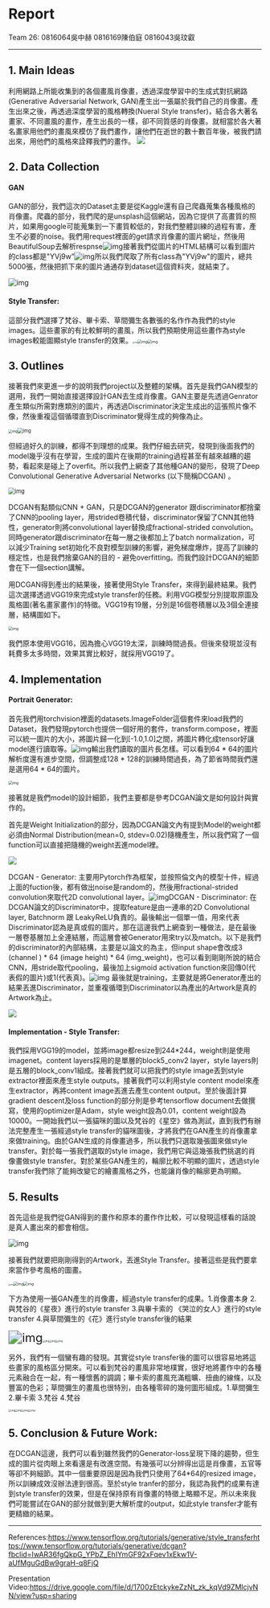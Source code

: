 # Report

Team 26: 0816064吳中赫 0816169陳伯庭 0816043吳玟叡

---

## 1. Main Ideas

利用網路上所能收集到的各個畫風肖像畫，透過深度學習中的生成式對抗網路(Generative Adversarial Network, GAN)產生出一張屬於我們自己的肖像畫。產生出來之後，再透過深度學習的風格轉換(Nueral Style transfer)，結合各大著名畫家、不同畫風的畫作，產生出長的一樣，卻不同質感的肖像畫。就相當於各大著名畫家用他們的畫風來模仿了我們畫作，讓他們在逝世的數十數百年後，被我們請出來，用他們的風格來詮釋我們的畫作。
![](https://i.imgur.com/EJccbLv.png)


## 2. Data Collection

#### GAN

GAN的部分，我們這次的Dataset主要是從Kaggle還有自己爬蟲蒐集各種風格的肖像畫。爬蟲的部分，我們爬的是unsplash這個網站，因為它提供了高畫質的照片，如果用google可能蒐集到一下畫質較低的，對我們整體訓練的過程有害，產生不必要的noise。我們用request裡面的get請求肖像畫的圖片網址，然後用BeautifulSoup去解析respnse![img](https://lh4.googleusercontent.com/__bJIN4cRCPbUoi8uo_i1JU4HioMalHW5XB8rBl89njfqVnSU-bEdxOCHYmcBOC3kJoUZ4GRQJ3wr4IP4aXtj5t11Z6IgXWNOvDVGHrB_icMHmztFEGAGdCcPD03FZ8BhDXF5fJ4vAs4LKG4PA)接著我們從圖片的HTML結構可以看到圖片的class都是"YVj9w”![img](https://lh4.googleusercontent.com/zHXrntPdzq3PwyB-mQfjub1_nFYGpYw-ldYbYZo3ydkEamH7tb7pkV5WAXESc7umbVQ4Ue9TtUynqM7M1NbqR5JEO_yiVmy2zu40eIQwolN72pcydfl3OhRi1c9l_JHw4LyxQati9QMoJf-EAQ)所以我們爬取了所有class為"YVj9w"的圖片，總共5000張，然後把抓下來的圖片通通存到dataset這個資料夾，就結束了。

![img](https://lh6.googleusercontent.com/AQnfmF-GlIjBRrgtoOMInVPV6t1D2z2QcV5hyorX71hIQbqtf9KEvFlvwuyswTCkXYLSXxeVUt98uKWiYilA2dA7XkMDXeIE2YocLr68qhNXmmUPDfBV4Bn0_3Za_AY6oefhW0NGsns7vyYzkQ)

#### Style Transfer:

這部分我們選擇了梵谷、畢卡索、草間彌生各數張的名作作為我們的style images。這些畫家的有比較鮮明的畫風，所以我們預期使用這些畫作為style images較能圖顯style transfer的效果。<img src="https://lh3.googleusercontent.com/fIa8NUO7JtUfq0_s_XpBd-HqNrPp7yHupP0EX34gr_xTLUUFV7_xQI0k6Wv6dxglHq9FK9JP0ovJyYHLyOiTnPQatl1yrMscb9a6AJOuMNYX4r4NnM348nDZFd8iUWnFY8eWvLrumRtIvD_eyvwBDw" alt="img" style="zoom: 25%;" /><img src="https://lh4.googleusercontent.com/4o96XKeeniBJHNNS13bgqbzw3prtkv_t-2drS3mwk3H0weKyjWgyEbXSiDCn_OcMPBgSpP2wWN_kCgMUt7pqHIa7gynzQ8ftWJfZYMMJfCsUh2r1RQGQoHi2ELMnv6bJ_53nbV37CeHBD_n-Cw" alt="img" style="zoom: 50%;" /><img src="https://lh3.googleusercontent.com/VGJBLJk-CS0igTWKe8212nlJ03BlKkmKQ7minmeHvLklSYKoP1KGkG_F7B8F-6nZVS0k0UEp7gDC3Rns7oq9i5Pt_GFm8tH4ypIlA7Ft_R7L4Wg71UcNbQT4hqhSCnDfdqa8-0x5oVHYUQYr2A" alt="img" style="zoom: 50%;" />

## 3. Outlines

接著我們來更進一步的說明我們project以及整體的架構。首先是我們GAN模型的選用，我們一開始直接選擇設計GAN去生成肖像畫。GAN主要是先透過Genrator產生類似所需對應類別的圖片，再透過Discriminator決定生成出的這張照片像不像，然後重複這個循環直到Discriminator覺得生成的夠像為止。

<img src="https://lh6.googleusercontent.com/7Jiw5vNSlgw7DDWWL8GfdcoDeM3QcgyCgNw8ShVbP85xcCQyv1zRF4tvUI64MY8fjRpsQO0dJgLP4d-NLmj7scoY-ihPfEc_YlBqm4nLhhnuMNfa7g2J4An-PeBtYX5xEtUTP6CB9_ALorhldg" alt="img" style="zoom: 45%;" /><img src="https://lh5.googleusercontent.com/BBYqWNO_0m7OoCfJ1MEc4iRBGet5cBURburmagwG4NE-J95FXu_gYq5CYRsBQbAfOIXHNmPkw-LmQkJvBkAh7TgTbBFAEuSzFgztz9ieIPXAfzjN9VSeRcs2XpBHXULpdTnn0StvRGMOgjAw6w" alt="img" style="zoom: 67%;" />

但經過好久的訓練，都得不到理想的成果。我們仔細去研究，發現到後面我們的model幾乎沒有在學習，生成的圖片在後期的training過程甚至有越來越糟的趨勢，看起來是碰上了overfit。所以我們上網查了其他種GAN的變形，發現了Deep Convolutional Generative Adversarial Networks (以下簡稱DCGAN) 。

<img src="https://lh4.googleusercontent.com/Oayc1Z2S0Fb_-IVYcJwZGM3tqiWZ60xIfX6_sukJT7_10YpXsOjVkh1pTIJj_RJfU_q2wRHkd0XaHExQ7r1fvPpITM9UA_c0QeUsSB7vFY5FlmHdlu0K_OnudRELurYaRMFoeZA6GPzcrQk9UA" alt="img" style="zoom:80%;" />

DCGAN有點類似CNN + GAN，只是DCGAN的generator 跟discriminator都捨棄了CNN的pooling layer，用strided卷積代替，discriminator保留了CNN其他特性，generator則將convolutional layer替換成fractional-strided convolution。同時generator跟discriminator在每一層之後都加上了batch normalization，可以減少Training set初始化不良對模型訓練的影響，避免梯度爆炸，提高了訓練的穩定性，也是我們捨棄GAN的目的 - 避免overfitting。而我們設計DCGAN的細節會在下一個section講解。

用DCGAN得到產出的結果後，接著使用Style Transfer，來得到最終結果。我們這次選擇透過VGG19來完成style transfer的任務。利用VGG模型分別提取原圖及風格圖(著名畫家畫作)的特徵。VGG19有19層，分別是16個卷積層以及3個全連接層，結構圖如下。

<img src="https://lh3.googleusercontent.com/IJaa5_K-KJPI3Rxn-h0BrM3sWhRCqlXUyLthKbwdRQjWxvfUGdzHZxUmmCvuW0mJkAIWk82XZ1SSqvGRhG2AM4iTL3XY32Sg9mrbyqEwIVUOCYo-NQCXMDmc-oprJcJUEPhuAO2JFf0e7sRSYQ" alt="img" style="zoom:50%;" />

我們原本使用VGG16，因為擔心VGG19太深，訓練時間過長。但後來發現並沒有耗費多太多時間，效果其實比較好，就採用VGG19了。

## 4. Implementation 

#### Portrait Generator:

首先我們用torchvision裡面的datasets.ImageFolder這個套件來load我們的Dataset，我們發現pytorch也提供一個好用的套件，transform.compose，裡面可以統一圖片的大小，將圖片歸一化到[-1.0,1.0]之間，將圖片轉化成tensor好讓model進行讀取等。![img](https://lh3.googleusercontent.com/doIk3z9gHgXb1A5E7lfJuAG1rEDEPyyOeDuUxdbby3fu4FeEaNsQqi4bcoG9O8JgTFD_IXainOp6dmTP0jYc_i7JFHV1y5MqI-4xcKa4Vqyo8fkQwt92ygUW2sPNiAv4iNHZ6Go9XA80s0IlDg)輸出我們讀取的圖片長怎樣。可以看到64 * 64的圖片解析度還有進步空間，但調整成128 * 128的訓練時間過長，為了節省時間我們還是選用64 * 64的圖片。

<img src="https://lh5.googleusercontent.com/RgzAAxKykDrgi-tWo763kzw1O5OEmwJsXY-Xa8i9qV0MlddDSSGJsugxLC-HLUtjzCReAbH7PTDp_g_ebxthIjdS7VdxjqiJtRiA2zbyUaSK8GEqsJ6Mcm-5kgYLOPnSQc7DTP9bfjZJCDxAnA" alt="img" style="zoom: 50%;" />

接著就是我們model的設計細節，我們主要都是參考DCGAN論文是如何設計與實作的。

首先是Weight Initialization的部分，因為DCGAN論文內有提到Model的weight都必須由Normal Distribution(mean=0, stdev=0.02)隨機產生，所以我們寫了一個function可以直接把隨機的weight丟進model裡。

![](https://i.imgur.com/NZYiCoP.png)


DCGAN - Generator: 主要用Pytorch作為框架，並按照倫文內的模型十件，經過上面的fuction後，都有做出noise是random的，然後用fractional-strided convolution來取代2D convolutional layer。![img](https://lh4.googleusercontent.com/75pEIMPyamiS_FsOy-qbf0JatgjwEwFyAKuUfGf_GIWEupU8HVypmBxOnnWNrAm_FhPAqvNzFqPdbCTnbxH74S5-iEtaj6k_0wKY38kX1lPvs0KgG_tvqAcB2V3yV24sVQNPWcCVA38__SN42g)DCGAN - Discriminator: 在DCGAN論文的Discriminator中，提取feature是由一連串的2D Convolutional layer, Batchnorm 跟 LeakyReLU負責的。最後輸出一個單一值，用來代表Discriminator認為是真或假的圖片。那在這邊我們上網查到一種做法，是在最後一層卷基層加上全連結層，而這層會被Generator用來try以及match。以下是我們的discriminator的內部結構，主要是以論文的為主，但input shape會改成3 (channel ) * 64 (image height) * 64 (img_weight)，也可以看到剛剛所說的結合CNN，用stride取代pooling，最後加上sigmoid activation function來回傳0(代表假的圖片)或1(代表真)。![img](https://lh4.googleusercontent.com/7-2oLMyPdtKEg6E4BG5DURUcng14FftWbGUtwN2PfPzPuoL3YIK55EuYuQqpTpWlcThrexcxsT3gdEQD5tgdydOG7OgY6KV8UjoOTp8h7YBhToMOOb9HxP2dfTHH5i9ERfnpBlHYZXszG2O5KQ)
最後就是training，主要就是將Generator產出的結果丟進Discriminator，並重複循環到Discriminator以為產出的Artwork是真的Artwork為止。

![](https://i.imgur.com/rDpMHpY.png)


#### Implementation - Style Transfer:

我們採用VGG19的model，並將image都resize到244*244，weight則是使用imagenet。content layers採用的是單層的block5_conv2 layer，style layers則是五層的block_conv1組成。接著我們就可以把我們的style image丟到style extractor裡面來產生style outputs。接著我們可以利用style content model來產生extractor，再將content image丟進去產生content output。至於後面計算gradient descent及loss function的部分則是參考tensorflow document去做撰寫，使用的optimizer是Adam，style weight設為0.01，content weight設為10000。一開始我們以一張貓咪的圖以及梵谷的《星空》做為測試，直到我們有辦法完整產生一張經過style transfer的貓咪圖後，才將我們在GAN產生的肖像畫拿來做training。由於GAN生成的肖像畫過多，所以我們只選取幾張圖來做style transfer。對於每一張我們選取的style image，我們用它與這幾張我們挑選的肖像畫做style transfer。對於某些GAN產生的，輪廓比較不明顯的圖片，透過style transfer我們除了能夠改變它的繪畫風格之外，也能讓肖像的輪廓更為明顯。

## 5. Results

首先這些是我們從GAN得到的畫作和原本的畫作作比較，可以發現這樣看的話說是真人畫出來的都會相信。

![img](https://lh6.googleusercontent.com/aRLzF9WEaSnXQV6J5chhnLO7PlYqVlxCjJzCkF2iyaqTRKTxpF689H2wFr-ysykQXTJ_xJkx3rQd4BqPTWBbGiK-Unoxwp02BNq5jTmy4KCDezBV834fxxnh9gPHPkKtUKLR-9qVNMchTgtvig)

接著我們就要把剛剛得到的Artwork，丟進Style Transfer。接著這些是我們要拿來當作參考風格的圖畫。

<img src="https://lh3.googleusercontent.com/fIa8NUO7JtUfq0_s_XpBd-HqNrPp7yHupP0EX34gr_xTLUUFV7_xQI0k6Wv6dxglHq9FK9JP0ovJyYHLyOiTnPQatl1yrMscb9a6AJOuMNYX4r4NnM348nDZFd8iUWnFY8eWvLrumRtIvD_eyvwBDw" alt="img" style="zoom: 25%;" /><img src="https://lh4.googleusercontent.com/4o96XKeeniBJHNNS13bgqbzw3prtkv_t-2drS3mwk3H0weKyjWgyEbXSiDCn_OcMPBgSpP2wWN_kCgMUt7pqHIa7gynzQ8ftWJfZYMMJfCsUh2r1RQGQoHi2ELMnv6bJ_53nbV37CeHBD_n-Cw" alt="img" style="zoom: 50%;" /><img src="https://lh3.googleusercontent.com/VGJBLJk-CS0igTWKe8212nlJ03BlKkmKQ7minmeHvLklSYKoP1KGkG_F7B8F-6nZVS0k0UEp7gDC3Rns7oq9i5Pt_GFm8tH4ypIlA7Ft_R7L4Wg71UcNbQT4hqhSCnDfdqa8-0x5oVHYUQYr2A" alt="img" style="zoom: 50%;" />

下方為使用一張GAN產生的肖像畫，經過style transfer的成果。1.肖像畫本身 2.與梵谷的《星夜》進行的style transfer 3.與畢卡索的 《哭泣的女人》進行的style transfer 4.與草間彌生的《花》進行style transfer後的結果

<img src="https://lh5.googleusercontent.com/gjoW8Nn5MGpK7urvrsxQkipJWr0GIMsceQjahRzzyKJh-GAMKw9OJrhoJe-Iqv3cDuw3JQ1KPeC5SLSviiwr8sswnSsKIcCNbyXmCUJqN44KW9ZSVKwwFDB9K-yt4zO411etGTUepKBus2PWZA" alt="img" style="zoom:170%;" /><img src="https://lh6.googleusercontent.com/dB0fXV38ZcvZ25Bnw73iDVmabxC3LysBmauDVpoxc2RAKYFWDwYISKk58JXw6Xlt_3Or1i0MhcmKh5K-u32LxvxYScy0EJ-jm4JIPp4UZ4srX3SpWCr56JvIh50k6OKV00JjB6-8VhAe4POK-w" alt="img" style="zoom:33%;" /><img src="https://lh5.googleusercontent.com/lKh8rOYNtuC22gcFQe954kaPcxG5JLsexh3GwBqjW-KtN9rF_DIS9GWMYJuvIonI-90_8YmDOI4o_5fUQ7Z5lQrYwB__SsvUT9VZkRXG-Bvrr3CghmYk_WF1xy6R10HtM2cYe2XrtgHVwQp5qA" alt="img" style="zoom:33%;" /><img src="https://lh6.googleusercontent.com/xaKiKsApjuzHBJb2ZNh8xe7S0w8Ys5LUwAaJJVWhKHD17gmRvGTn2a-mKrMJzlCI5_B8ofrH3Ochqh3HnOeqbdIGH9BZYlcRHc6usjuM_WpktRIoZGdpwTxJ_NR6f7Zrs2GIFndWCmr1-XMuCQ" alt="img" style="zoom:33%;" />

另外，我們有一個蠻有趣的發現。其實從style transfer後的圖可以很容易地將這些畫家的風格區分開來。可以看到梵谷的畫風非常地樸實，很好地將畫作中的各種元素融合在一起，有一種懷舊的調調；畢卡索的畫風充滿粗曠、扭曲的線條，以及豐富的色彩；草間彌生的畫風也很特別，由各種零碎的幾何圖形組成。1.草間彌生  2.畢卡索 3.梵谷 4.梵谷

<img src="https://lh4.googleusercontent.com/9IBlVJeL0I0oraQRGdEOG-shMkjBqS7JTxwjYmHgrk1hkJrnkSYTiVlzyMNWLncKrTZYapw7TP5MtDBLg5NfSq-pTin7Xqo5KbIIlyy4Ng3_NWFsFEg4kT1nHNqqmYIuTVxljMQofKVXU29QGA" alt="img" style="zoom:33%;" /><img src="https://lh4.googleusercontent.com/Hko9kNfxIWwyjL54jQmRCvXPwRPc6RYSJYzdbIs0_4HDhRybYS_44dFgEdE63fAnUrvBxRbAsujQ1b98yK49mKx5O3pCPacTWIysVuUDs6jF9qre8hIgaMohmvbH1UEq7u2ChKLHmEfhDjayWg" alt="img" style="zoom:33%;" /><img src="https://lh6.googleusercontent.com/0h0UNg0HS7OZN3Ba62j_tu1FfuBp0NylrAgizm8VlbtiMf0RF0wgH5ChjIfCmslBDb_AnILBXdSPVve9ikssEBtdanK0J1a30amNpbdHuPfF-1lK2rd6Ptvzgo4qhuziCwjCbrT4LYJtv8FIlA" alt="img" style="zoom:33%;" /><img src="https://lh4.googleusercontent.com/ag6Sw13v2vvCBIKEGySwxPK5uwN2gRDoXLavitVJV4d4wzBdRnF68jeXyZawySAp88FI9jy4oIIIg8y4SzSXBjtohs_Ffk-Vgv_0-e3sRzLzNth285j9vdYJFGMv0pYfXQ6sgKPSewj66hK_qA" alt="img" style="zoom:33%;" />

## 5. Conclusion & Future Work:	

在DCGAN這邊，我們可以看到雖然我們的Generator-loss呈現下降的趨勢，但生成的圖片從肉眼上來看還是有改進空間。有幾張可以分辨得出這是肖像畫，五官等等卻不夠細節。其中一個重要原因是因為我們只使用了64*64的resized image，所以訓練成效沒辦法達到很高。至於style tranfer的部分，我認為我們的成果有達到style transfer的效果，但是在保持原有肖像畫的特徵上略顯不足。所以未來我們可能嘗試在GAN的部分就做到更大解析度的output，如此style transfer才能有更精緻的結果。

---

References:https://www.tensorflow.org/tutorials/generative/style_transferhttps://www.tensorflow.org/tutorials/generative/dcgan?fbclid=IwAR36fgQkpG_YPbZ_EhIYmGF92xFqev1xEkw1V-aUfMguGdBw9graH-q8FjQ

Presentation Video:https://drive.google.com/file/d/1700zEtckykeZzNt_zk_kqVd9ZMlcjvNN/view?usp=sharing





